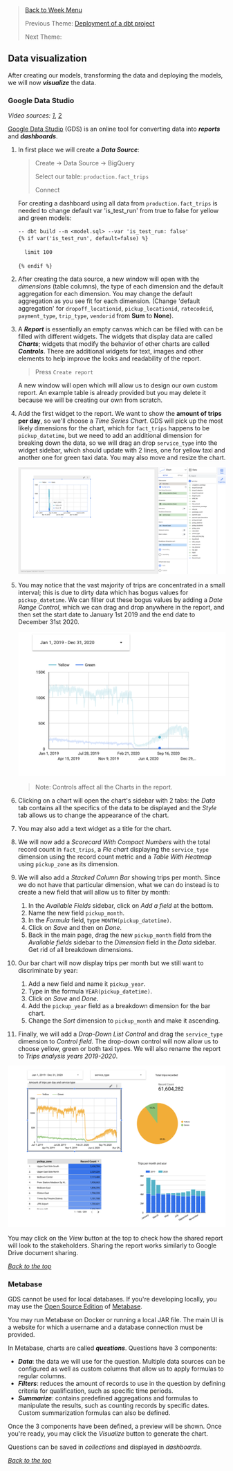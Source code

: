 >[Back to Week Menu](README.md)
>
>Previous Theme: [Deployment of a dbt project](dbt_deployment.md)
>
>Next Theme: 

## Data visualization

After creating our models, transforming the data and deploying the models, we will now ***visualize*** the data.

### Google Data Studio

_Video sources: [1](https://www.youtube.com/watch?v=39nLTs74A3E&list=PL3MmuxUbc_hJed7dXYoJw8DoCuVHhGEQb&index=42)_, [2](https://www.youtube.com/watch?v=BnLkrA7a6gM&list=PL3MmuxUbc_hJed7dXYoJw8DoCuVHhGEQb&index=43)

[Google Data Studio](https://datastudio.google.com/) (GDS) is an online tool for converting data into ***reports*** and ***dashboards***.

1. In first place we will create a ***Data Source***:
    > Create -> Data Source -> BigQuery
    >
    > Select our table: `production.fact_trips`
    >
    > Connect

    For creating a dashboard using all data from `production.fact_trips` is needed to change default var 'is_test_run' from true to false for yellow and green models:
    ```
    -- dbt build --m <model.sql> --var 'is_test_run: false'
    {% if var('is_test_run', default=false) %}
    
      limit 100
    
    {% endif %}
    ```
2. After creating the data source, a new window will open with the _dimensions_ (table columns), the type of each dimension and the default aggregation for each dimension. You may change the default aggregation as you see fit for each dimension. (Change 'default aggregation' for `dropoff_locationid`, `pickup_locationid`, `ratecodeid`, `payment_type`, `trip_type`, `vendorid` from **Sum** to **None**).
3. A ***Report*** is essentially an empty canvas which can be filled with can be filled with different widgets. The widgets that display data are called ***Charts***; widgets that modify the behavior of other charts are called ***Controls***. There are additional widgets for text, images and other elements to help improve the looks and readability of the report.

    > Press `Create report`

    A new window will open which will allow us to design our own custom report. An example table is already provided but you may delete it because we will be creating our own from scratch.
5. Add the first widget to the report. We want to show the **amount of trips per day**, so we'll choose a _Time Series Chart_. GDS will pick up the most likely dimensions for the chart, which for `fact_trips` happens to be `pickup_datetime`, but we need to add an additional dimension for breaking down the data, so we will drag an drop `service_type` into the widget sidebar, which should update with 2 lines, one for yellow taxi and another one for green taxi data. You may also move and resize the chart.

    ![time series chart](../images/04_time_series_chart.png)

5. You may notice that the vast majority of trips are concentrated in a small interval; this is due to dirty data which has bogus values for `pickup_datetime`. We can filter out these bogus values by adding a _Date Range Control_, which we can drag and drop anywhere in the report, and then set the start date to January 1st 2019 and the end date to December 31st 2020.

    ![date range control](../images/04_date_range_control.png)

    >Note: Controls affect all the Charts in the report.

6. Clicking on a chart will open the chart's sidebar with 2 tabs: the _Data_ tab contains all the specifics of the data to be displayed and the _Style_ tab allows us to change the appearance of the chart.

7. You may also add a text widget as a title for the chart.

8. We will now add a _Scorecard With Compact Numbers_ with the total record count in `fact_trips`, a _Pie chart_ displaying the `service_type` dimension using the record count metric and a _Table With Heatmap_ using `pickup_zone` as its dimension.

9. We will also add a _Stacked Column Bar_ showing trips per month. Since we do not have that particular dimension, what we can do instead is to create a new field that will allow us to filter by month:
   1. In the _Available Fields_ sidebar, click on _Add a field_ at the bottom.
   2. Name the new field `pickup_month`.
   3. In the _Formula_ field, type `MONTH(pickup_datetime)`.
   4. Click on _Save_ and then on _Done_.
   5. Back in the main page, drag the new `pickup_month` field from the _Available fields_ sidebar to the _Dimension_ field in the _Data_ sidebar. Get rid of all breakdown dimensions.

10. Our bar chart will now display trips per month but we still want to discriminate by year:

    1. Add a new field and name it `pickup_year`.
    2. Type in the formula `YEAR(pickup_datetime)`.
    3. Click on _Save_ and _Done_.
    4. Add the `pickup_year` field as a breakdown dimension for the bar chart.
    5. Change the _Sort_ dimension to `pickup_month` and make it ascending.

11. Finally, we will add a _Drop-Down List Control_ and drag the `service_type` dimension to _Control field_. The drop-down control will now allow us to choose yellow, green or both taxi types. We will also rename the report to _Trips analysis years 2019-2020_.

![final report](../images/04_final_report.png)

You may click on the _View_ button at the top to check how the shared report will look to the stakeholders. Sharing the report works similarly to Google Drive document sharing.

_[Back to the top](#data-visualization)_

### Metabase

GDS cannot be used for local databases. If you're developing locally, you may use the [Open Source Edition](https://www.metabase.com/start/oss/) of [Metabase](https://www.metabase.com/).

You may run Metabase on Docker or running a local JAR file. The main UI is a website for which a username and a database connection must be provided.

In Metabase, charts are called ***questions***. Questions have 3 components:
* ***Data***: the data we will use for the question. Multiple data sources can be configured as well as custom columns that allow us to apply formulas to regular columns.
* ***Filters***: reduces the amount of records to use in the question by defining criteria for qualification, such as specific time periods.
* ***Summarize***: contains predefined aggregations and formulas to manipulate the results, such as counting records by specific dates. Custom summarization formulas can also be defined.

Once the 3 components have been defined, a preview will be shown. Once you're ready, you may click the _Visualize_ button to generate the chart.

Questions can be saved in _collections_ and displayed in _dashboards_.

_[Back to the top](#data-visualization)_